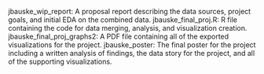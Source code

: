 jbauske_wip_report: A proposal report describing the data sources, project goals, and initial EDA on the combined data. 
jbauske_final_proj.R: R file containing the code for data merging, analysis, and visualization creation. 
jbauske_final_proj_graphs2: A PDF file containing all of the exported visualizations for the project.
jbauske_poster: The final poster for the project including a written analysis of findings, the data story for the project, and all of the supporting visualizations.
